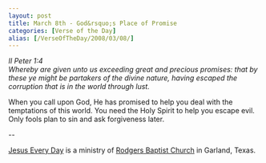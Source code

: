 ```yaml
---
layout: post
title: March 8th - God&rsquo;s Place of Promise
categories: [Verse of the Day]
alias: [/VerseOfTheDay/2008/03/08/]
---
```


_II Peter 1:4  
Whereby are given unto us exceeding great and precious promises:
that by these ye might be partakers of the divine nature, having
escaped the corruption that is in the world through lust._

When you call upon God, He has promised to help you deal with the
temptations of this world. You need the Holy Spirit to help you
escape evil. Only fools plan to sin and ask forgiveness later.

 --

<a href=http://jesuseveryday.net>Jesus Every Day</a> is a ministry of <a href=http://rodgersbaptist.net>Rodgers Baptist Church</a> in Garland, Texas.
